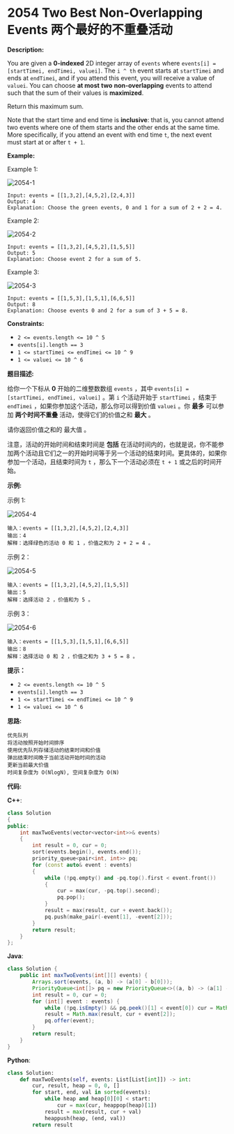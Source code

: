 # 2054 Two Best Non-Overlapping Events 两个最好的不重叠活动

__Description:__

You are given a __0-indexed__ 2D integer array of `events` where `events[i] = [startTimei, endTimei, valuei]`. The `i ^ th` event starts at `startTimei` and ends at `endTimei`, and if you attend this event, you will receive a value of `valuei`. You can choose __at most__ __two__ __non-overlapping__ events to attend such that the sum of their values is __maximized__.

Return this maximum sum.

Note that the start time and end time is __inclusive__: that is, you cannot attend two events where one of them starts and the other ends at the same time. More specifically, if you attend an event with end time `t`, the next event must start at or after `t + 1`.

__Example:__

Example 1:

![2054-1](https://assets.leetcode.com/uploads/2021/09/21/picture5.png)

```text
Input: events = [[1,3,2],[4,5,2],[2,4,3]]
Output: 4
Explanation: Choose the green events, 0 and 1 for a sum of 2 + 2 = 4.
```

Example 2:

![2054-2](https://assets.leetcode.com/uploads/2021/09/21/picture1.png)

```text
Input: events = [[1,3,2],[4,5,2],[1,5,5]]
Output: 5
Explanation: Choose event 2 for a sum of 5.
```

Example 3:

![2054-3](https://assets.leetcode.com/uploads/2021/09/21/picture3.png)

```text
Input: events = [[1,5,3],[1,5,1],[6,6,5]]
Output: 8
Explanation: Choose events 0 and 2 for a sum of 3 + 5 = 8.
```

__Constraints:__

- `2 <= events.length <= 10 ^ 5`
- `events[i].length == 3`
- `1 <= startTimei <= endTimei <= 10 ^ 9`
- `1 <= valuei <= 10 ^ 6`

__题目描述:__

给你一个下标从 __0__ 开始的二维整数数组 `events` ，其中 `events[i] = [startTimei, endTimei, valuei]` 。第 `i` 个活动开始于 `startTimei` ，结束于 `endTimei` ，如果你参加这个活动，那么你可以得到价值 `valuei` 。你 __最多__ 可以参加 __两个时间不重叠__ 活动，使得它们的价值之和 __最大__ 。

请你返回价值之和的 最大值 。

注意，活动的开始时间和结束时间是 __包括__ 在活动时间内的，也就是说，你不能参加两个活动且它们之一的开始时间等于另一个活动的结束时间。更具体的，如果你参加一个活动，且结束时间为 `t` ，那么下一个活动必须在 `t + 1` 或之后的时间开始。

__示例:__

示例 1:

![2054-4](https://assets.leetcode.com/uploads/2021/09/21/picture5.png)

```text
输入：events = [[1,3,2],[4,5,2],[2,4,3]]
输出：4
解释：选择绿色的活动 0 和 1 ，价值之和为 2 + 2 = 4 。
```

示例 2：

![2054-5](https://assets.leetcode.com/uploads/2021/09/21/picture1.png)

```text
输入：events = [[1,3,2],[4,5,2],[1,5,5]]
输出：5
解释：选择活动 2 ，价值和为 5 。
```

示例 3：

![2054-6](https://assets.leetcode.com/uploads/2021/09/21/picture3.png)

```text
输入：events = [[1,5,3],[1,5,1],[6,6,5]]
输出：8
解释：选择活动 0 和 2 ，价值之和为 3 + 5 = 8 。
```

__提示：__

- `2 <= events.length <= 10 ^ 5`
- `events[i].length == 3`
- `1 <= startTimei <= endTimei <= 10 ^ 9`
- `1 <= valuei <= 10 ^ 6`

__思路:__

```text
优先队列
将活动按照开始时间排序
使用优先队列存储活动的结束时间和价值
弹出结束时间晚于当前活动开始时间的活动
更新当前最大价值
时间复杂度为 O(NlogN), 空间复杂度为 O(N)
```

__代码:__

__C++__:

```C++
class Solution 
{
public:
    int maxTwoEvents(vector<vector<int>>& events) 
    {
        int result = 0, cur = 0;
        sort(events.begin(), events.end());
        priority_queue<pair<int, int>> pq;
        for (const auto& event : events)
        {
            while (!pq.empty() and -pq.top().first < event.front())
            {
                cur = max(cur, -pq.top().second);
                pq.pop();
            }
            result = max(result, cur + event.back());
            pq.push(make_pair(-event[1], -event[2]));
        }
        return result;
    }
};
```

__Java__:

```Java
class Solution {
    public int maxTwoEvents(int[][] events) {
        Arrays.sort(events, (a, b) -> (a[0] - b[0]));
        PriorityQueue<int[]> pq = new PriorityQueue<>((a, b) -> (a[1] - b[1]));
        int result = 0, cur = 0;
        for (int[] event : events) {
            while (!pq.isEmpty() && pq.peek()[1] < event[0]) cur = Math.max(cur, pq.poll()[2]);
            result = Math.max(result, cur + event[2]);
            pq.offer(event);
        }
        return result;
    }
}
```

__Python__:

```Python
class Solution:
    def maxTwoEvents(self, events: List[List[int]]) -> int:
        cur, result, heap = 0, 0, []
        for start, end, val in sorted(events):
            while heap and heap[0][0] < start:
                cur = max(cur, heappop(heap)[1])
            result = max(result, cur + val)
            heappush(heap, (end, val))
        return result
```
